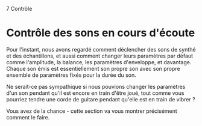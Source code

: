 7 Contrôle

# Contrôle des sons en cours d'écoute

Pour l'instant, nous avons regardé comment déclencher des sons de synthé et des échantillons, et aussi comment changer leurs paramètres par défaut comme l'amplitude, la balance, les paramètres d'enveloppe, et davantage. Chaque son émis est essentiellement son propre son avec son propre ensemble de paramètres fixés pour la durée du son.

Ne serait-ce pas sympathique si nous pouvions changer les paramètres d'un son pendant qu'il est encore en train d'être joué, tout comme vous pourriez tendre une corde de guitare pendant qu'elle est en train de vibrer ?

Vous avez de la chance - cette section va vous montrer précisément comment le faire.

